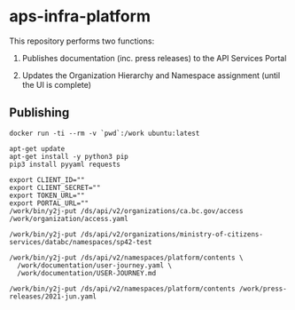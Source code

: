 # aps-infra-platform

This repository performs two functions:

1. Publishes documentation (inc. press releases) to the API Services Portal

2. Updates the Organization Hierarchy and Namespace assignment (until the UI is complete)

## Publishing

```
docker run -ti --rm -v `pwd`:/work ubuntu:latest

apt-get update
apt-get install -y python3 pip
pip3 install pyyaml requests

export CLIENT_ID=""
export CLIENT_SECRET=""
export TOKEN_URL=""
export PORTAL_URL=""
/work/bin/y2j-put /ds/api/v2/organizations/ca.bc.gov/access /work/organization/access.yaml

/work/bin/y2j-put /ds/api/v2/organizations/ministry-of-citizens-services/databc/namespaces/sp42-test

/work/bin/y2j-put /ds/api/v2/namespaces/platform/contents \
  /work/documentation/user-journey.yaml \
  /work/documentation/USER-JOURNEY.md

/work/bin/y2j-put /ds/api/v2/namespaces/platform/contents /work/press-releases/2021-jun.yaml

```
